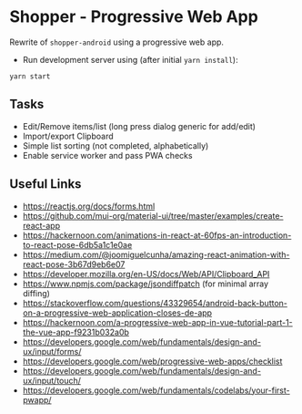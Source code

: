 # Shopper - Progressive Web App

Rewrite of `shopper-android` using a progressive web app.

- Run development server using (after initial `yarn install`):

```
yarn start
```

## Tasks

- Edit/Remove items/list (long press dialog generic for add/edit)
- Import/export Clipboard
- Simple list sorting (not completed, alphabetically)
- Enable service worker and pass PWA checks

## Useful Links

- https://reactjs.org/docs/forms.html
- https://github.com/mui-org/material-ui/tree/master/examples/create-react-app
- https://hackernoon.com/animations-in-react-at-60fps-an-introduction-to-react-pose-6db5a1c1e0ae
- https://medium.com/@joomiguelcunha/amazing-react-animation-with-react-pose-3b67d9eb6e07
- https://developer.mozilla.org/en-US/docs/Web/API/Clipboard_API
- https://www.npmjs.com/package/jsondiffpatch (for minimal array diffing)
- https://stackoverflow.com/questions/43329654/android-back-button-on-a-progressive-web-application-closes-de-app
- https://hackernoon.com/a-progressive-web-app-in-vue-tutorial-part-1-the-vue-app-f9231b032a0b
- https://developers.google.com/web/fundamentals/design-and-ux/input/forms/
- https://developers.google.com/web/progressive-web-apps/checklist
- https://developers.google.com/web/fundamentals/design-and-ux/input/touch/
- https://developers.google.com/web/fundamentals/codelabs/your-first-pwapp/

